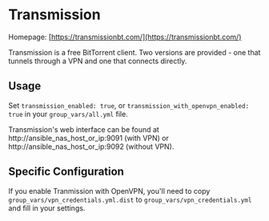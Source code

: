 # Transmission

Homepage: [https://transmissionbt.com/](https://transmissionbt.com/)

Transmission is a free BitTorrent client. Two versions are provided - one that tunnels through a VPN and one that connects
directly. 

## Usage

Set `transmission_enabled: true`, or `transmission_with_openvpn_enabled: true` in your `group_vars/all.yml` file.

Transmission's web interface can be found at http://ansible_nas_host_or_ip:9091 (with VPN) or http://ansible_nas_host_or_ip:9092 (without VPN).

## Specific Configuration

If you enable Tranmission with OpenVPN, you'll need to copy `group_vars/vpn_credentials.yml.dist` to
`group_vars/vpn_credentials.yml` and fill in your settings.
